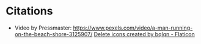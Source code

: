 # Citations

- Video by Pressmaster: https://www.pexels.com/video/a-man-running-on-the-beach-shore-3125907/
<a href="https://www.flaticon.com/free-icons/delete" title="delete icons">Delete icons created by bqlqn - Flaticon</a>